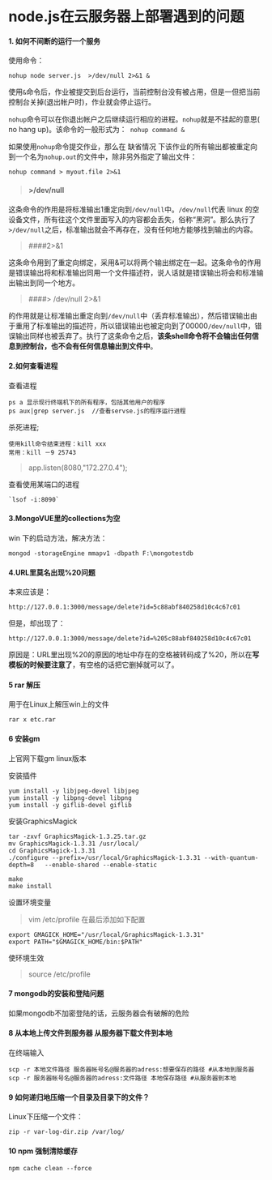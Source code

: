 # node.js在云服务器上部署遇到的问题

#### 1. 如何不间断的运行一个服务

使用命令：

```
nohup node server.js  >/dev/null 2>&1 &
```

使用`&`命令后，作业被提交到后台运行，当前控制台没有被占用，但是一但把当前控制台关掉(退出帐户时)，作业就会停止运行。

`nohup`命令可以在你退出帐户之后继续运行相应的进程。`nohup`就是不挂起的意思( no hang up)。该命令的一般形式为：` nohup command &`

如果使用`nohup`命令提交作业，那么在 缺省情况 下该作业的所有输出都被重定向到一个名为`nohup.out`的文件中，除非另外指定了输出文件：

```
nohup command > myout.file 2>&1
```

> #### >/dev/null

这条命令的作用是将标准输出1重定向到`/dev/null`中。`/dev/null`代表 linux 的空设备文件，所有往这个文件里面写入的内容都会丢失，俗称“黑洞”。那么执行了`>/dev/null`之后，标准输出就会不再存在，没有任何地方能够找到输出的内容。

>####2>&1

这条命令用到了重定向绑定，采用&可以将两个输出绑定在一起。这条命令的作用是错误输出将和标准输出同用一个文件描述符，说人话就是错误输出将会和标准输出输出到同一个地方。

> ####> /dev/null 2>&1 

的作用就是让标准输出重定向到`/dev/null`中（丢弃标准输出），然后错误输出由于重用了标准输出的描述符，所以错误输出也被定向到了00000`/dev/null`中，错误输出同样也被丢弃了。执行了这条命令之后，**该条shell命令将不会输出任何信息到控制台，也不会有任何信息输出到文件中**。



#### 2.如何查看进程

查看进程

```
ps a 显示现行终端机下的所有程序，包括其他用户的程序
ps aux|grep server.js  //查看servse.js的程序运行进程
```

杀死进程;

```
使用kill命令结束进程：kill xxx
常用：kill －9 25743
```

> app.listen(8080,"172.27.0.4");  

查看使用某端口的进程

```
`lsof -i:8090`
```





#### 3.MongoVUE里的collections为空

win 下的启动方法，解决方法：

```
mongod -storageEngine mmapv1 -dbpath F:\mongotestdb
```



#### 4.URL里莫名出现%20问题

本来应该是：

```
http://127.0.0.1:3000/message/delete?id=5c88abf840258d10c4c67c01
```

但是，却出现了：

```
http://127.0.0.1:3000/message/delete?id=%205c88abf840258d10c4c67c01
```

原因是：URL里出现%20的原因的地址中存在的空格被转码成了%20，所以在**写模板的时候要注意了**，有空格的话把它删掉就可以了。



#### 5 rar 解压

用于在Linux上解压win上的文件

```
rar x etc.rar 
```



#### 6 安装gm

上官网下载gm linux版本

安装插件
```
yum install -y libjpeg-devel libjpeg
yum install -y libpng-devel libpng
yum install -y giflib-devel giflib
```
安装GraphicsMagick
```
tar -zxvf GraphicsMagick-1.3.25.tar.gz 
mv GraphicsMagick-1.3.31 /usr/local/
cd GraphicsMagick-1.3.31
./configure --prefix=/usr/local/GraphicsMagick-1.3.31 --with-quantum-depth=8   --enable-shared --enable-static

make
make install
```
设置环境变量

>vim /etc/profile  在最后添加如下配置
```
export GMAGICK_HOME="/usr/local/GraphicsMagick-1.3.31"
export PATH="$GMAGICK_HOME/bin:$PATH"
```

使环境生效

> source /etc/profile 



#### 7  mongodb的安装和登陆问题

如果mongodb不加密登陆的话，云服务器会有破解的危险



#### 8 从本地上传文件到服务器 从服务器下载文件到本地

在终端输入

```
scp -r 本地文件路径 服务器帐号名@服务器的adress:想要保存的路径 #从本地到服务器 
scp -r 服务器帐号名@服务器的adress:文件路径 本地保存路径 #从服务器到本地
```



#### 9 如何递归地压缩一个目录及目录下的文件？

Linux下压缩一个文件：

```
zip -r var-log-dir.zip /var/log/ 
```



#### 10 npm 强制清除缓存

```
npm cache clean --force
```

